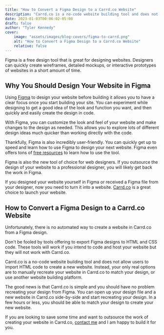 ```yaml
---
title: "How to Convert a Figma Design to a Carrd.co Website"
description: "Carrd.co is a no-code website building tool and does not allow users to import HTML code to create a new website. Your only real options are to manually recreate your website in Carrd.co to match your design, or use another website building platform."
date: 2023-01-03T00:06:02-05:00
draft: false
author: "Tyler Kennedy"
cover:
    image: "assets/images/blog-covers/figma-to-carrd.png"
    alt: "How to Convert a Figma Design to a Carrd.co Website"
    relative: false 
---
```


Figma is a free design tool that is great for designing websites. Designers can quickly create wireframes, detailed mockups, or interactive prototypes of websites in a short amount of time.

## Why You Should Design Your Website in Figma

Using [Figma](https://www.figma.com/) to design your website before building it allows you to have a clear focus once you start building your site. You can experiment while designing to get a good idea of the look and function you want, and then quickly and easily create the design in code.

With Figma, you can customize the look and feel of your website and make changes to the design as needed. This allows you to explore lots of different design ideas much quicker than working directly with the code. 

Thankfully, Figma is also incredibly user-friendly. You can quickly get up to speed and learn how to use Figma to design your next website. Figma even offers tons of [free resources](https://help.figma.com/hc/en-us) to learn how to use the tool.

Figma is also the new tool of choice for web designers. If you outsource the design of your website to a professional designer, you will likely get back the work in Figma.


If you designed your website yourself in Figma or received a Figma file from your designer, now you need to turn it into a website. [Carrd.co](https://try.carrd.co/1zf1rsmd) is a great choice to launch your website.

## How to Convert a Figma Design to a Carrd.co Website

Unfortunately, there is no automated way to create a website in Carrd.co from a Figma design.

Don't be fooled by tools offering to export Figma designs to HTML and CSS code. These tools will work if you intend to code and host your website but they will not work with Carrd.co.

Carrd.co is a no-code website building tool and does not allow users to import HTML code to create a new website. Instead, your only real options are to manually recreate your website in Carrd.co to match your design, or use another website building platform.

The good news is that Carrd.co is simple and you should have no problem recreating your design from Figma. You can open up your design file and a new website in Carrd.co side-by-side and start recreating your design. In a few hours or less, you should be able to match your design to create your new website.

If you are looking to save some time and want to outsource the work of creating your website in Carrd.co, [contact me](/contact) and I am happy to build it for you.